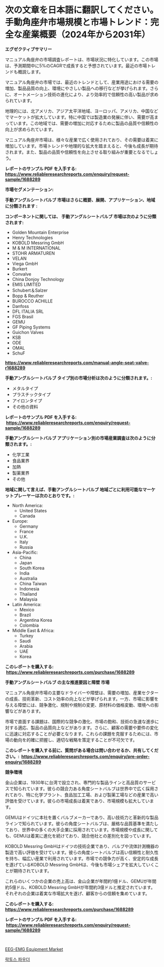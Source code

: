 <p><h1>次の文章を日本語に翻訳してください。手動角座弁市場規模と市場トレンド：完全な産業概要（2024年から2031年）</h1></p><p><strong>エグゼクティブサマリー</strong></p>
<p><p>マニュアル角座弁の市場調査レポートは、市場状況に特化しています。この市場は、予測期間中に5%のCAGRで成長すると予想されています。最近の市場トレンドも概説します。</p><p>マニュアル角座弁の市場では、最近のトレンドとして、産業用途における需要の増加、製品品質の向上、環境にやさしい製品への移行などが挙げられます。さらに、オートメーション技術の進化により、より効率的で信頼性の高い製品が求められています。</p><p>地理的には、北アメリカ、アジア太平洋地域、ヨーロッパ、アメリカ、中国などでマーケットが拡大しています。特に中国では製造業の発展に伴い、需要が高まっています。この地域では、需要の増加に対応するために製品の品質や信頼性の向上が求められています。</p><p>マニュアル角座弁市場は、様々な産業で広く使用されており、その需要は着実に増加しています。市場トレンドや地理的な拡大を踏まえると、今後も成長が期待されます。また、製品の品質や信頼性を向上させる取り組みが重要となるでしょう。</p></p>
<p><strong>レポートのサンプル PDF を入手する: <a href="https://www.reliableresearchreports.com/enquiry/request-sample/1688289">https://www.reliableresearchreports.com/enquiry/request-sample/1688289</a></strong></p>
<p><strong>市場セグメンテーション:</strong></p>
<p><strong> 手動アングルシートバルブ 市場はさらに概要、展開、アプリケーション、地域に分類されます :</strong></p>
<p><strong>コンポーネントに関しては、 手動アングルシートバルブ 市場は次のように分類されます: &nbsp;</strong></p>
<p><ul><li>Golden Mountain Enterprise</li><li>Henry Technologies</li><li>KOBOLD Messring GmbH</li><li>M & M INTERNATIONAL</li><li>STOHR ARMATUREN</li><li>VELAN</li><li>Viega GmbH</li><li>Burkert</li><li>Convalve</li><li>China Donjoy Technology</li><li>EMIS LIMITED</li><li>Schubert＆Salzer</li><li>Bopp & Reuther</li><li>BUROCCO ACHILLE</li><li>Danfoss</li><li>DFL ITALIA SRL</li><li>FGS Brasil</li><li>GEMU</li><li>GF Piping Systems</li><li>Guichon Valves</li><li>KSB</li><li>ODE</li><li>OMAL</li><li>SchuF</li></ul></p>
<p><strong><a href="https://www.reliableresearchreports.com/manual-angle-seat-valve-r1688289">https://www.reliableresearchreports.com/manual-angle-seat-valve-r1688289</a></strong></p>
<p><strong> 手動アングルシートバルブ タイプ別の市場分析は次のように分類されます。:</strong></p>
<p><ul><li>メタルタイプ</li><li>プラスチックタイプ</li><li>アイロンタイプ</li><li>その他の資料</li></ul></p>
<p><strong>レポートのサンプル PDF を入手する: &nbsp;<a href="https://www.reliableresearchreports.com/enquiry/request-sample/1688289">https://www.reliableresearchreports.com/enquiry/request-sample/1688289</a></strong></p>
<p><strong> 手動アングルシートバルブ アプリケーション別の市場産業調査は次のように分類されます。:</strong></p>
<p><ul><li>化学工業</li><li>食品業界</li><li>加熱</li><li>製薬業界</li><li>その他</li></ul></p>
<p><strong>地域に関して言えば、手動アングルシートバルブ 地域ごとに利用可能なマーケットプレーヤーは次のとおりです。:</strong></p>
<p><ul>
    <li>
        North America:
        <ul>
            <li>United States</li>
            <li>Canada</li>
        </ul>
    </li>
    <li>
        Europe:
        <ul>
            <li>Germany</li>
            <li>France</li>
            <li>U.K.</li>
            <li>Italy</li>
            <li>Russia</li>
        </ul>
    </li>
    <li>
        Asia-Pacific:
        <ul>
            <li>China</li>
            <li>Japan</li>
            <li>South Korea</li>
            <li>India</li>
            <li>Australia</li>
            <li>China Taiwan</li>
            <li>Indonesia</li>
            <li>Thailand</li>
            <li>Malaysia</li>
        </ul>
    </li>
    <li>
        Latin America:
        <ul>
            <li>Mexico</li>
            <li>Brazil</li>
            <li>Argentina Korea</li>
            <li>Colombia</li>
        </ul>
    </li>
    <li>
        Middle East & Africa:
        <ul>
            <li>Turkey</li>
            <li>Saudi</li>
            <li>Arabia</li>
            <li>UAE</li>
            <li>Korea</li>
        </ul>
    </li>
    </ul></p>
<p><strong>このレポートを購入する: &nbsp;<a href="https://www.reliableresearchreports.com/purchase/1688289">https://www.reliableresearchreports.com/purchase/1688289</a></strong></p>
<p><strong>手動アングルシートバルブ の主な推進要因と障壁 市場</strong></p>
<p><p>マニュアル角座弁市場の主要なドライバーや障壁は、需要の増加、産業セクターの成長、技術革新、コスト効率の向上などが挙げられます。一方、市場に影響を与える障壁には、競争激化、規制や規制の変更、原材料の価格変動、環境への影響などがあります。</p><p>市場で直面する課題は、国際的な競争の激化、市場の飽和、技術の急速な進歩に対する適応、製品の品質向上などがあります。さらに、顧客の需要や要件の変化に迅速に対応することが必要となります。これらの課題を克服するためには、市場の動向を的確に把握し、適切な戦略を策定することが不可欠です。</p></p>
<p><strong>このレポートを購入する前に、質問がある場合は問い合わせるか、共有してください。:&nbsp; <a href="https://www.reliableresearchreports.com/enquiry/pre-order-enquiry/1688289">https://www.reliableresearchreports.com/enquiry/pre-order-enquiry/1688289</a></strong></p>
<p><strong>競争環境</strong></p>
<p><p>金山企業は、1930年に台湾で設立され、専門的な製品ラインと高品質のサービスで知られています。彼らの競合力ある角度シートバルブは世界中で広く採用されており、特に化学プラント、食品加工工場、および製薬工場などの産業で高い評価を受けています。彼らの市場成長は着実であり、市場規模も拡大しています。</p><p>GEMUはドイツに本社を置くバルブメーカーであり、高い技術力と革新的な製品ラインで知られています。彼らの角度シートバルブは、厳格な品質基準を満たしており、世界中の多くの大手企業に採用されています。市場規模や成長に関しても、GEMUは着実に進化を続けており、競合他社との差別化を図っています。</p><p>KOBOLD Messring GmbHはドイツの技術企業であり、バルブや流体計測機器の製造で高い評価を受けています。彼らの角度シートバルブは高い信頼性と耐久性を持ち、幅広い産業で利用されています。市場での競争力が高く、安定的な成長を遂げているKOBOLD Messring GmbHは、今後も市場シェアを拡大していくことが期待されています。</p><p>これらのいくつかの企業の売上高は、金山企業が年間約1億ドル、GEMUが年間約5億ドル、KOBOLD Messring GmbHが年間約3億ドルと推定されています。それぞれの企業は着実な市場拡大を遂げ、顧客からの信頼を集めています。</p></p>
<p><strong>このレポートを購入する: &nbsp; <a href="https://www.reliableresearchreports.com/purchase/1688289">https://www.reliableresearchreports.com/purchase/1688289</a></strong></p>
<p><strong>レポートのサンプル PDF を入手する: &nbsp;<a href="https://www.reliableresearchreports.com/enquiry/request-sample/1688289">https://www.reliableresearchreports.com/enquiry/request-sample/1688289</a></strong><strong></strong></p>
<p>&nbsp;</p>
<p><p><a href="https://github.com/Whitneyboyettebo9kiw7yr13/Market-Research-Report-List-2/blob/main/eeg-emg-equipment-market.md">EEG-EMG Equipment Market</a></p><p><a href="https://github.com/sammyUltyylrich9067856/Market-Research-Report-List-1/blob/main/528055022340.md">락토스 파우더</a></p></p>